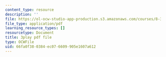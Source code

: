 ```yaml
---
content_type: resource
description: ''
file: https://ol-ocw-studio-app-production.s3.amazonaws.com/courses/8-333-statistical-mechanics-i-statistical-mechanics-of-particles-fall-2013/66fa0f380384ec076609905e1607a612_TDnfhpAZBqs.pdf
file_type: application/pdf
learning_resource_types: []
resourcetype: Document
title: 3play pdf file
type: OCWFile
uid: 66fa0f38-0384-ec07-6609-905e1607a612
---
```

